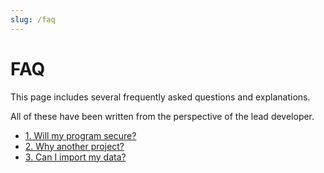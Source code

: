 ```yaml
---
slug: /faq
---
```


# FAQ

This page includes several frequently asked questions and explanations.

All of these have been written from the perspective of the lead developer.

- [1. Will my program secure?](/faq/security)
- [2. Why another project?](/faq/why_new)
- [3. Can I import my data?](/faq/imports)
